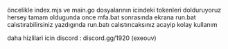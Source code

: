 öncelikle index.mjs ve main.go dosyalarının icindeki tokenleri dolduruyoruz hersey tamam oldugunda once mfa.bat sonrasında ekrana run.bat calıstırabilirsiniz yazdıgında run.batı calıstırıcaksınız acayip kolay kullanım

daha hizlilari icin discord : discord.gg/1920 (exeouv)
